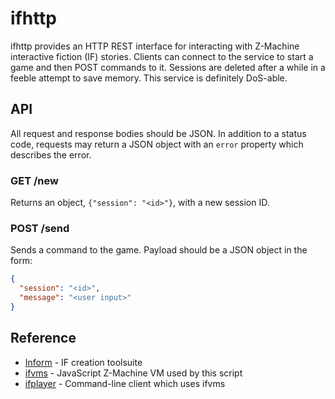 # ifhttp

ifhttp provides an HTTP REST interface for interacting with Z-Machine interactive fiction (IF) stories. Clients can connect to the service to start a game and then POST commands to it. Sessions are deleted after a while in a feeble attempt to save memory. This service is definitely DoS-able.

## API

All request and response bodies should be JSON. In addition to a status code, requests may return a JSON object with an `error` property which describes the error.

### GET /new

Returns an object, `{"session": "<id>"}`, with a new session ID.

### POST /send

Sends a command to the game. Payload should be a JSON object in the form:

```json
{
  "session": "<id>",
  "message": "<user input>"
}
```

## Reference

- [Inform](http://inform7.com/) - IF creation toolsuite
- [ifvms](ifvms) - JavaScript Z-Machine VM used by this script
- [ifplayer](ifplayer) - Command-line client which uses ifvms
